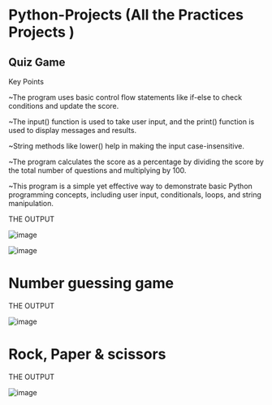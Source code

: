 # Python-Projects (All the Practices Projects )


## Quiz Game


Key Points


~The program uses basic control flow statements like if-else to check conditions and update the score.


~The input() function is used to take user input, and the print() function is used to display messages and results.


~String methods like lower() help in making the input case-insensitive.


~The program calculates the score as a percentage by dividing the score by the total number of questions and multiplying by 100.



~This program is a simple yet effective way to demonstrate basic Python programming concepts, including user input, conditionals, loops, and string manipulation.

THE OUTPUT 

![image](https://github.com/user-attachments/assets/1630b90e-f3a9-4e51-8314-6853bd8133e0)

![image](https://github.com/user-attachments/assets/3ae0c84d-e080-4522-abaa-23cf78eb78e7)




# Number guessing game


THE OUTPUT 

![image](https://github.com/user-attachments/assets/1842291d-5728-4391-ac57-542113e48f0f)







# Rock, Paper & scissors

THE OUTPUT 

![image](https://github.com/user-attachments/assets/99abc195-90ed-4d5a-9de5-808c94320a05)







